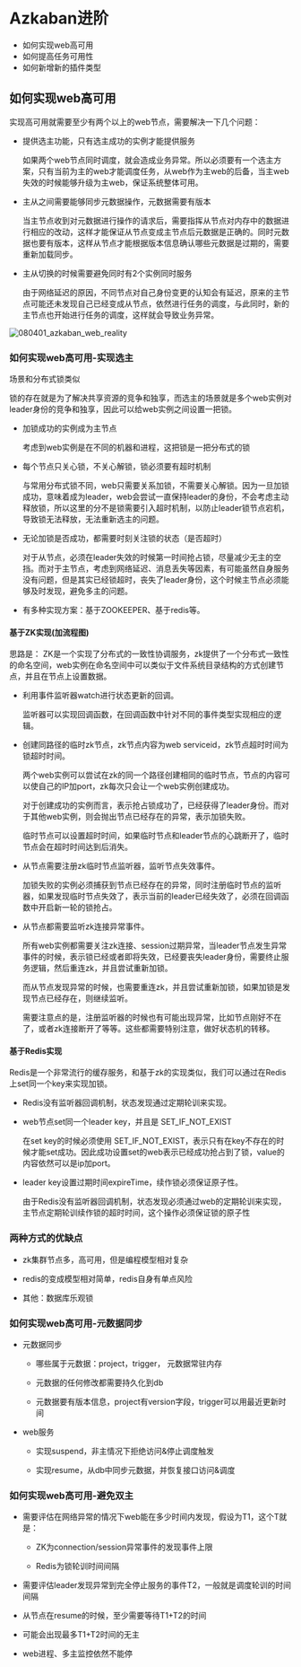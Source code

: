 # Azkaban进阶

- 如何实现web高可用
- 如何提高任务可用性
- 如何新增新的插件类型

## 如何实现web高可用

实现高可用就需要至少有两个以上的web节点，需要解决一下几个问题：

- 提供选主功能，只有选主成功的实例才能提供服务

	如果两个web节点同时调度，就会造成业务异常。所以必须要有一个选主方案，只有当前为主的web才能调度任务，从web作为主web的后备，当主web失效的时候能够升级为主web，保证系统整体可用。

- 主从之间需要能够同步元数据操作，元数据需要有版本

	当主节点收到对元数据进行操作的请求后，需要指挥从节点对内存中的数据进行相应的改动，这样才能保证从节点变成主节点后元数据是正确的。同时元数据也要有版本，这样从节点才能根据版本信息确认哪些元数据是过期的，需要重新加载同步。

- 主从切换的时候需要避免同时有2个实例同时服务

	由于网络延迟的原因，不同节点对自己身份变更的认知会有延迟，原来的主节点可能还未发现自己已经变成从节点，依然进行任务的调度，与此同时，新的主节点也开始进行任务的调度，这样就会导致业务异常。

![080401_azkaban_web_reality](https://i.imgur.com/vtoYMNw.png)

### 如何实现web高可用-实现选主

场景和分布式锁类似

锁的存在就是为了解决共享资源的竞争和独享，而选主的场景就是多个web实例对leader身份的竞争和独享，因此可以给web实例之间设置一把锁。

- 加锁成功的实例成为主节点

	考虑到web实例是在不同的机器和进程，这把锁是一把分布式的锁
- 每个节点只关心锁，不关心解锁，锁必须要有超时机制

	与常用分布式锁不同，web只需要关系加锁，不需要关心解锁。因为一旦加锁成功，意味着成为leader，web会尝试一直保持leader的身份，不会考虑主动释放锁，所以这里的分不是锁需要引入超时机制，以防止leader锁节点宕机，导致锁无法释放，无法重新选主的问题。
- 无论加锁是否成功，都需要时刻关注锁的状态（是否超时）

	对于从节点，必须在leader失效的时候第一时间抢占锁，尽量减少无主的空挡。而对于主节点，考虑到网络延迟、消息丢失等因素，有可能虽然自身服务没有问题，但是其实已经锁超时，丧失了leader身份，这个时候主节点必须能够及时发现，避免多主的问题。
- 有多种实现方案：基于ZOOKEEPER、基于redis等。

	

#### 基于ZK实现(加流程图)

思路是：
	ZK是一个实现了分布式的一致性协调服务，zk提供了一个分布式一致性的命名空间，web实例在命名空间中可以类似于文件系统目录结构的方式创建节点，并且在节点上设置数据。

- 利用事件监听器watch进行状态更新的回调。

	监听器可以实现回调函数，在回调函数中针对不同的事件类型实现相应的逻辑。

- 创建同路径的临时zk节点，zk节点内容为web serviceid，zk节点超时时间为锁超时时间。

	两个web实例可以尝试在zk的同一个路径创建相同的临时节点，节点的内容可以使自己的IP加port，zk每次只会让一个web实例创建成功。

	对于创建成功的实例而言，表示抢占锁成功了，已经获得了leader身份。而对于其他web实例，则会抛出节点已经存在的异常，表示加锁失败。

	临时节点可以设置超时时间，如果临时节点和leader节点的心跳断开了，临时节点会在超时时间达到后消失。

- 从节点需要注册zk临时节点监听器，监听节点失效事件。

	加锁失败的实例必须捕获到节点已经存在的异常，同时注册临时节点的监听器，如果发现临时节点失效了，表示当前的leader已经失效了，必须在回调函数中开启新一轮的锁抢占。

- 从节点都需要监听zk连接异常事件。

	所有web实例都需要关注zk连接、session过期异常，当leader节点发生异常事件的时候，表示锁已经或者即将失效，已经要丧失leader身份，需要终止服务逻辑，然后重连zk，并且尝试重新加锁。

	而从节点发现异常的时候，也需要重连zk，并且尝试重新加锁，如果加锁是发现节点已经存在，则继续监听。

	需要注意点的是，注册监听器的时候也有可能出现异常，比如节点刚好不在了，或者zk连接断开了等等。这些都需要特别注意，做好状态机的转移。

#### 基于Redis实现

Redis是一个非常流行的缓存服务，和基于zk的实现类似，我们可以通过在Redis上set同一个key来实现加锁。

- Redis没有监听器回调机制，状态发现通过定期轮训来实现。

- web节点set同一个leader key，并且是 SET_IF_NOT_EXIST

	在set key的时候必须使用 SET_IF_NOT_EXIST，表示只有在key不存在的时候才能set成功。因此成功设置set的web表示已经成功抢占到了锁，value的内容依然可以是ip加port。

- leader key设置过期时间expireTime，续作锁必须保证原子性。

	由于Redis没有监听器回调机制，状态发现必须通过web的定期轮训来实现，主节点定期轮训续作锁的超时时间，这个操作必须保证锁的原子性

### 两种方式的优缺点

- zk集群节点多，高可用，但是编程模型相对复杂

- redis的变成模型相对简单，redis自身有单点风险

- 其他：数据库乐观锁

### 如何实现web高可用-元数据同步

- 元数据同步

	- 哪些属于元数据：project，trigger， 元数据常驻内存

	- 元数据的任何修改都需要持久化到db

	- 元数据要有版本信息，project有version字段，trigger可以用最近更新时间

- web服务

	- 实现suspend，非主情况下拒绝访问&停止调度触发

	- 实现resume，从db中同步元数据，并恢复接口访问&调度

### 如何实现web高可用-避免双主

- 需要评估在网络异常的情况下web能在多少时间内发现，假设为T1，这个T就是：

	- ZK为connection/session异常事件的发现事件上限

	- Redis为锁轮训时间间隔

- 需要评估leader发现异常到完全停止服务的事件T2，一般就是调度轮训的时间间隔

- 从节点在resume的时候，至少需要等待T1+T2的时间

- 可能会出现最多T1+T2时间的无主

- web进程、多主监控依然不能停